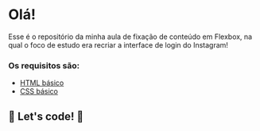 # Olá!

Esse é o repositório da minha aula de fixação de conteúdo em Flexbox, na qual o foco de estudo era recriar
 a interface de login do Instagram! 


### Os requisitos são:

* [HTML básico](https://www.w3schools.com/html/)
* [CSS básico](https://developer.mozilla.org/pt-BR/docs/Web/CSS)

## 🚀 Let's code! 🚀
